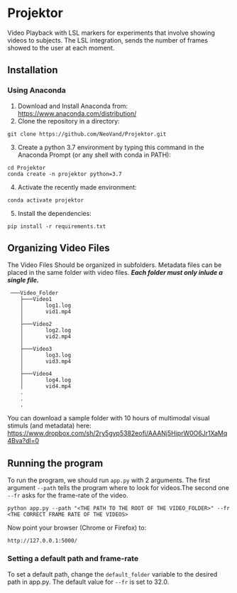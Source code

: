 # Projektor
Video Playback with LSL markers for experiments that involve showing videos to subjects.
The LSL integration, sends the number of frames showed to the user at each moment.
## Installation
### Using Anaconda
1. Download and Install Anaconda from: https://www.anaconda.com/distribution/
2. Clone the repository in a directory:
```console
git clone https://github.com/NeoVand/Projektor.git
```
3. Create a python 3.7 environment by typing this command in the Anaconda Prompt (or any shell with conda in PATH):
```console
cd Projektor
conda create -n projektor python=3.7
```
4. Activate the recently made environment:
```console
conda activate projektor
```
5. Install the dependencies:
```console
pip install -r requirements.txt
```
## Organizing Video Files
The Video Files Should be organized in subfolders. Metadata files can be placed in the same folder with video files. ***Each folder must only inlude a single file.*** 
```console
 ───Video_Folder
    ├───Video1
    │       log1.log
    │       vid1.mp4
    │
    ├───Video2
    │       log2.log
    │       vid2.mp4
    │
    ├───Video3
    │       log3.log
    │       vid3.mp4
    │
    ├───Video4
    │       log4.log
    │       vid4.mp4
    .
    .
    .
```
You can download a sample folder with 10 hours of multimodal visual stimuls (and metadata) here: https://www.dropbox.com/sh/2ry5gyp5382eofi/AAANj5HiprW0O6Jr1XaMq4Bva?dl=0
## Running the program
To run the program, we should run `app.py` with 2 arguments. The first argument `--path` tells the program where to look for videos.The second one `--fr` asks for the frame-rate of the video.
```console
python app.py --path "<THE PATH TO THE ROOT OF THE VIDEO_FOLDER>" --fr <THE CORRECT FRAME RATE OF THE VIDEOS>
```
Now point your browser (Chrome or Firefox) to:
```console
http://127.0.0.1:5000/
```
### Setting a default path and frame-rate
To set a default path, change the `default_folder` variable to the desired path in app.py. The default value for `--fr` is set to 32.0.

